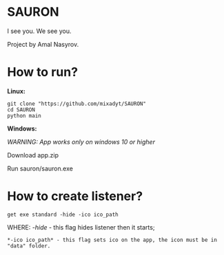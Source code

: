 # SAURON
I see you. We see you.

Project by Amal Nasyrov.

# How to run?
**Linux:**
  ```
  git clone "https://github.com/mixadyt/SAURON"
  cd SAURON
  python main
```
**Windows:**
  
  *WARNING: App works only on windows 10 or higher*
  
  Download app.zip
  
  Run sauron/sauron.exe

# How to create listener?
  `get exe standard -hide -ico ico_path`

  WHERE:
    *-hide* - this flag hides listener then it starts;
    
    *-ico ico_path* - this flag sets ico on the app, the icon must be in "data" folder.
